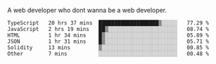 A web developer who dont wanna be a web developer.

<!--START_SECTION:waka-->

```text
TypeScript   20 hrs 37 mins  ███████████████████▒░░░░░   77.29 %
JavaScript   2 hrs 19 mins   ██▒░░░░░░░░░░░░░░░░░░░░░░   08.74 %
HTML         1 hr 34 mins    █▒░░░░░░░░░░░░░░░░░░░░░░░   05.89 %
JSON         1 hr 31 mins    █▒░░░░░░░░░░░░░░░░░░░░░░░   05.71 %
Solidity     13 mins         ▒░░░░░░░░░░░░░░░░░░░░░░░░   00.85 %
Other        7 mins          ░░░░░░░░░░░░░░░░░░░░░░░░░   00.48 %
```

<!--END_SECTION:waka-->
